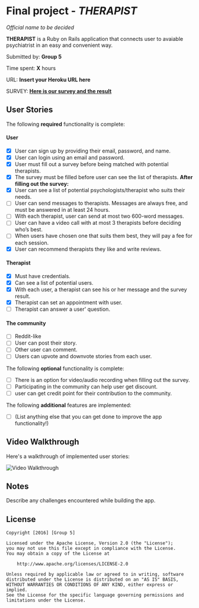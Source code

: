 # Final project - *THERAPIST* 
*Official name to be decided*

**THERAPIST** is a Ruby on Rails application that connects user to avaiable psychiatrist in an easy and convenient way.

Submitted by: **Group 5**

Time spent: **X** hours

URL: **Insert your Heroku URL here**

SURVEY: **[Here is our survey and the result](https://github.com/khanhnpt2127/therapists/blob/master/SURVEY.md)**

## User Stories

The following **required** functionality is complete:

#### User

* [X] User can sign up by providing their email, password, and name. 
* [X] User can login using an email and password. 
* [X] User must fill out a survey before being matched with potential therapists.
* [X] The survey must be filled before user can see the list of therapists.
	**After filling out the survey:**
* [X] User can see a list of potential psychologists/therapist who suits their needs.
* [ ] User can send messages to therapists. Messages are always free, and must be answered in at least 24 hours.
* [ ] With each therapist, user can send at most two 600-word messages. 
* [ ] User can have a video call with at most 3 therapists before deciding who’s best.
* [ ] When users have chosen one that suits them best, they will pay a fee for each session. 
* [X] User can recommend therapists they like and write reviews.

#### Therapist

* [X] Must have credentials.
* [X] Can see a list of potential users.
* [X] With each user, a therapist can see his or her message and the survey result.
* [X] Therapist can set an appointment with user.
* [ ] Therapist can answer a user' question.

#### The community

* [ ] Reddit-like
* [ ] User can post their story.
* [ ] Other user can comment.
* [ ] Users can upvote and downvote stories from each user.

The following **optional** functionality is complete:

* [ ] There is an option for video/audio recording when filling out the survey. 
* [ ] Participating in the community can help user get discount.
* [ ] user can get credit point for their contribution to the community. 

The following **additional** features are implemented:

- [ ] (List anything else that you can get done to improve the app functionality!)

## Video Walkthrough 

Here's a walkthrough of implemented user stories:

![Video Walkthrough](http://i.imgur.com/N2FqO7j.gif)

## Notes

Describe any challenges encountered while building the app.

## License

    Copyright [2016] [Group 5]

    Licensed under the Apache License, Version 2.0 (the "License");
    you may not use this file except in compliance with the License.
    You may obtain a copy of the License at

        http://www.apache.org/licenses/LICENSE-2.0

    Unless required by applicable law or agreed to in writing, software
    distributed under the License is distributed on an "AS IS" BASIS,
    WITHOUT WARRANTIES OR CONDITIONS OF ANY KIND, either express or implied.
    See the License for the specific language governing permissions and
    limitations under the License.

